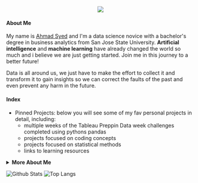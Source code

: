 <h1 align="center">
  <a href="https://git.io/typing-svg">
    <img src="https://readme-typing-svg.herokuapp.com/?lines=Hello,+There!+👋;This+is+Ahmad+Syed....;Nice+to+meet+you!&center=true&size=30">
  </a>
</h1>

<!-- <summary><strong>About Me</strong></summary> -->
#### About Me

My name is [Ahmad Syed](https://www.linkedin.com/in/ahmad-syed/) and I'm a data science novice with a bachelor's degree in business analytics from San Jose State University. <strong>Artificial intelligence</strong> and <strong>machine learning</strong> have already changed the world so much and i believe we are just getting started. Join me in this journey to a better future!

Data is all around us, we just have to make the effort to collect it and transform it to gain insights so we can correct the faults of the past and even prevent any harm in the future.

<!-- <summary><strong>Index</strong></summary> -->
#### Index
- Pinned Projects: below you will see some of my fav personal projects in detail, including:
  - multiple weeks of the Tableau Preppin Data week challenges completed using pythons pandas
  - projects focused on coding concepts
  - projects focused on statistical methods
  - links to learning resources

<details>
<summary><strong>More About Me</strong></summary>
  
- 🔭 I’m currently working on comprehensive data science project
- 🌱 I’m currently learning machine learning
- 💬 Ask me about anything
- 📫 How to reach me: https://www.linkedin.com/in/ahmad-syed/

</details>

![Github Stats](https://github-readme-stats.vercel.app/api?username=AhmadSyed96&count_private=true&show_icons=true&include_all_commits=true)
![Top Langs](https://github-readme-stats.vercel.app/api/top-langs/?username=AhmadSyed96&hide=TeX&layout=compact)
